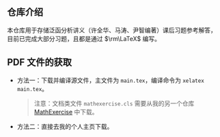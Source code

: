 ## 仓库介绍
本仓库用于存储泛函分析讲义（许全华、马涛、尹智编著）课后习题参考解答，
目前已完成大部分习题，且都是通过 $\rm\LaTeX$ 编写。

## PDF 文件的获取
+ 方法一：下载并编译源文件，主文件为 `main.tex`，编译命令为 `xelatex main.tex`。
  > 注意：文档类文件 `mathexercise.cls` 需要从我的另一个仓库 [MathExercise](https://github.com/SwitWu/MathExercise) 中下载。
+ 方法二：直接去我的个人主页下载。
